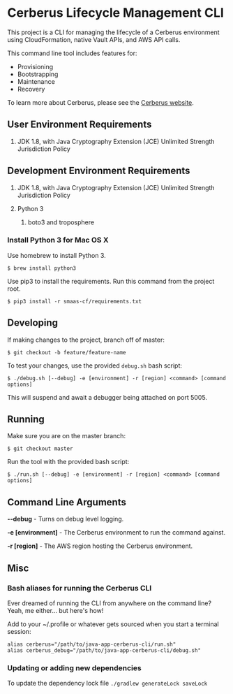 # Cerberus Lifecycle Management CLI

This project is a CLI for managing the lifecycle of a Cerberus environment using CloudFormation, native Vault APIs, and AWS API calls.

This command line tool includes features for:

- Provisioning
- Bootstrapping
- Maintenance
- Recovery

To learn more about Cerberus, please see the [Cerberus website](http://engineering.nike.com/cerberus/).

## User Environment Requirements

1. JDK 1.8, with Java Cryptography Extension (JCE) Unlimited Strength Jurisdiction Policy 

## Development Environment Requirements

1. JDK 1.8, with Java Cryptography Extension (JCE) Unlimited Strength Jurisdiction Policy

2. Python 3
    1. boto3 and troposphere

### Install Python 3 for Mac OS X

Use homebrew to install Python 3.

`$ brew install python3`

Use pip3 to install the requirements.  Run this command from the project root.

`$ pip3 install -r smaas-cf/requirements.txt`

## Developing

If making changes to the project, branch off of master:

`$ git checkout -b feature/feature-name`

To test your changes, use the provided `debug.sh` bash script:

`$ ./debug.sh [--debug] -e [environment] -r [region] <command> [command options]`

This will suspend and await a debugger being attached on port 5005.

## Running

Make sure you are on the master branch:

`$ git checkout master`

Run the tool with the provided bash script:

`$ ./run.sh [--debug] -e [environment] -r [region] <command> [command options]`

## Command Line Arguments

**--debug** - Turns on debug level logging.

**-e \[environment\]** - The Cerberus environment to run the command against.

**-r \[region\]** - The AWS region hosting the Cerberus environment.

## Misc

### Bash aliases for running the Cerberus CLI

Ever dreamed of running the CLI from anywhere on the command line?  Yeah, me either... but here\'s how!

Add to your ~/.profile or whatever gets sourced when you start a terminal session:

```
alias cerberus="/path/to/java-app-cerberus-cli/run.sh"
alias cerberus_debug="/path/to/java-app-cerberus-cli/debug.sh"
```

### Updating or adding new dependencies

To update the dependency lock file `./gradlew generateLock saveLock`
